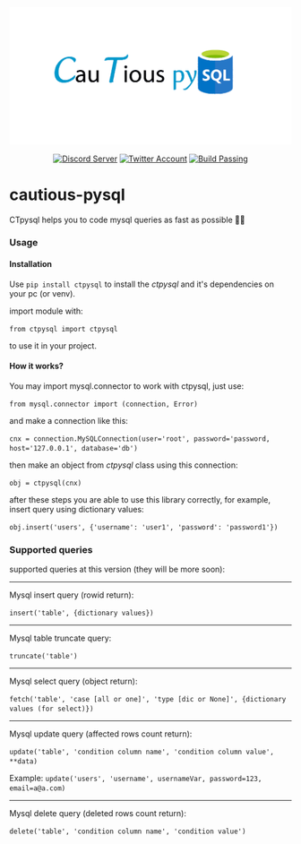 <div align=center>

  ![ctpysql](https://github.com/MahyarNV/cautious-pysql/blob/e740034826c6fa2ec46b61e9c67d1011e31c38b3/media/ctpysql.png)

</div>
<div align="center">
<a href="https://discord.com/invite/aHXATxBuAh"><img src='https://img.shields.io/badge/Discord-Server-868fff?logo=discord' alt='Discord Server' /></a>
<a href="https://twitter.com/CautiousNV"><img src='https://img.shields.io/badge/Twitter-Account-blue?logo=twitter' alt='Twitter Account' /></a>
<a href="https://github.com/MahyarNV/cautious-pysql"><img src='https://img.shields.io/badge/Build-Passing-success' alt='Build Passing' /></a>
</div>

# cautious-pysql
CTpysql helps you to code mysql queries as fast as possible 🚄🔥

### Usage
#### Installation
Use `pip install ctpysql` to install the *ctpysql* and it's dependencies on your pc (or venv).

import module with:

`from ctpysql import ctpysql`

to use it in your project.
#### How it works?
You may import mysql.connector to work with ctpysql, just use:

`from mysql.connector import (connection, Error)`

and make a connection like this:

`cnx = connection.MySQLConnection(user='root', password='password, host='127.0.0.1', database='db')`

then make an object from *ctpysql* class using this connection:

`obj = ctpysql(cnx)`

after these steps you are able to use this library correctly, for example, insert query using dictionary values:

`obj.insert('users', {'username': 'user1', 'password': 'password1'})`

### Supported queries
supported queries at this version (they will be more soon):
<hr>
Mysql insert query (rowid return):

`insert('table', {dictionary values})`
<hr>
Mysql table truncate query:

`truncate('table')`
<hr>
Mysql select query (object return):

`fetch('table', 'case [all or one]', 'type [dic or None]', {dictionary values (for select)})`
<hr>
Mysql update query (affected rows count return):

`update('table', 'condition column name', 'condition column value', **data)`

Example:
```update('users', 'username', usernameVar, password=123, email=a@a.com)```
<hr>
Mysql delete query (deleted rows count return):

`delete('table', 'condition column name', 'condition value')`
